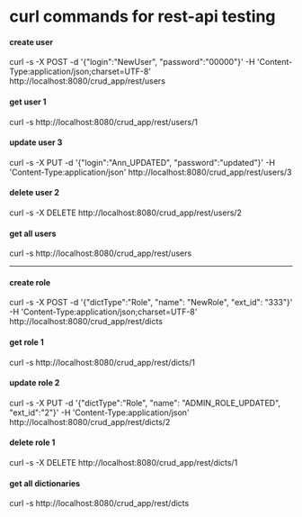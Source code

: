 # curl commands for rest-api testing

#### create user
curl -s -X POST -d '{"login":"NewUser", "password":"00000"}' -H 'Content-Type:application/json;charset=UTF-8' http://localhost:8080/crud_app/rest/users

#### get user 1
curl -s http://localhost:8080/crud_app/rest/users/1

#### update user 3
curl -s -X PUT -d '{"login":"Ann_UPDATED", "password":"updated"}' -H 'Content-Type:application/json' http://localhost:8080/crud_app/rest/users/3

#### delete user 2
curl -s -X DELETE http://localhost:8080/crud_app/rest/users/2

#### get all users
curl -s http://localhost:8080/crud_app/rest/users

------------------------------------------------------------------------------

#### create role 
curl -s -X POST -d '{"dictType":"Role", "name": "NewRole", "ext_id": "333"}' -H 'Content-Type:application/json;charset=UTF-8' http://localhost:8080/crud_app/rest/dicts

#### get role 1
curl -s http://localhost:8080/crud_app/rest/dicts/1

#### update role 2
curl -s -X PUT -d '{"dictType":"Role", "name": "ADMIN_ROLE_UPDATED", "ext_id":"2"}' -H 'Content-Type:application/json' http://localhost:8080/crud_app/rest/dicts/2

#### delete role 1
curl -s -X DELETE http://localhost:8080/crud_app/rest/dicts/1

#### get all dictionaries
curl -s http://localhost:8080/crud_app/rest/dicts